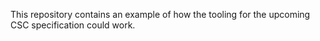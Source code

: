 This repository contains an example of how the tooling for the upcoming CSC specification could work.
